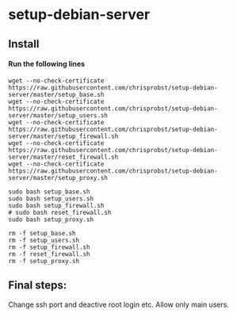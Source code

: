 setup-debian-server
===================


Install
-----------

#### Run the following lines
```
wget --no-check-certificate https://raw.githubusercontent.com/chrisprobst/setup-debian-server/master/setup_base.sh
wget --no-check-certificate https://raw.githubusercontent.com/chrisprobst/setup-debian-server/master/setup_users.sh
wget --no-check-certificate https://raw.githubusercontent.com/chrisprobst/setup-debian-server/master/setup_firewall.sh
wget --no-check-certificate https://raw.githubusercontent.com/chrisprobst/setup-debian-server/master/reset_firewall.sh
wget --no-check-certificate https://raw.githubusercontent.com/chrisprobst/setup-debian-server/master/setup_proxy.sh

sudo bash setup_base.sh
sudo bash setup_users.sh
sudo bash setup_firewall.sh
# sudo bash reset_firewall.sh
sudo bash setup_proxy.sh

rm -f setup_base.sh
rm -f setup_users.sh
rm -f setup_firewall.sh
rm -f reset_firewall.sh
rm -f setup_proxy.sh
```

Final steps:
-------------

Change ssh port and deactive root login etc. Allow only main users.
